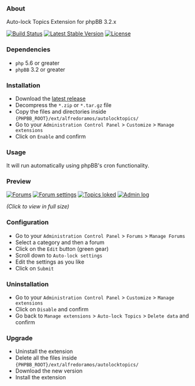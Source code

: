 ### About

Auto-lock Topics Extension for phpBB 3.2.x

[![Build Status](https://img.shields.io/travis/AlfredoRamos/phpbb-ext-auto-lock-topics.svg?style=flat-square&maxAge=3600)](https://travis-ci.org/AlfredoRamos/phpbb-ext-auto-lock-topics) [![Latest Stable Version](https://img.shields.io/github/tag/AlfredoRamos/phpbb-ext-auto-lock-topics.svg?label=stable&style=flat-square&maxAge=3600)](https://github.com/AlfredoRamos/phpbb-ext-auto-lock-topics/releases) [![License](https://img.shields.io/github/license/AlfredoRamos/phpbb-ext-auto-lock-topics.svg?style=flat-square)](https://raw.githubusercontent.com/AlfredoRamos/phpbb-ext-auto-lock-topics/master/license.txt)

### Dependencies

- `php` 5.6 or greater
- `phpBB` 3.2 or greater

### Installation

- Download the [latest release](https://github.com/AlfredoRamos/phpbb-ext-auto-lock-topics/releases)
- Decompress the `*.zip` or `*.tar.gz` file
- Copy the files and directories inside `{PHPBB_ROOT}/ext/alfredoramos/autolocktopics/`
- Go to your `Administration Control Panel` > `Customize` > `Manage extensions`
- Click on `Enable` and confirm

### Usage

It will run automatically using phpBB's cron functionality.

### Preview

[![Forums](https://i.imgur.com/aBjwVBpt.png)](https://i.imgur.com/aBjwVBp.png) [![Forum settings](https://i.imgur.com/mBCEbSft.png)](https://i.imgur.com/mBCEbSf.png) [![Topics loked](https://i.imgur.com/uM7dkoGt.png)](https://i.imgur.com/uM7dkoG.png) [![Admin log](https://i.imgur.com/PIOhYf7t.png)](https://i.imgur.com/PIOhYf7.png)

*(Click to view in full size)*

### Configuration

- Go to your `Administration Control Panel` > `Forums` > `Manage Forums`
- Select a category and then a forum
- Click on the `Edit` button (green gear)
- Scroll down to `Auto-lock settings`
- Edit the settings as you like
- Click on `Submit`

### Uninstallation

- Go to your `Administration Control Panel` > `Customize` > `Manage extensions`
- Click on `Disable` and confirm
- Go back to `Manage extensions` > `Auto-lock Topics` > `Delete data` and confirm

### Upgrade

- Uninstall the extension
- Delete all the files inside `{PHPBB_ROOT}/ext/alfredoramos/autolocktopics/`
- Download the new version
- Install the extension

